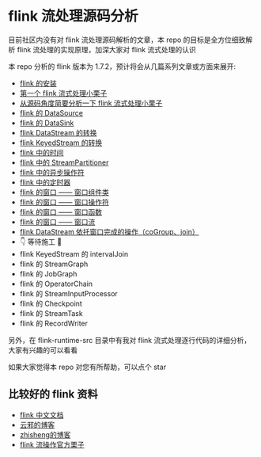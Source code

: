 # flink 流处理源码分析

目前社区内没有对 flink 流处理源码解析的文章，本 repo 的目标是全方位细致解析 flink 流处理的实现原理，加深大家对 flink 流式处理的认识

本 repo 分析的 flink 版本为 1.7.2，预计将会从几篇系列文章或方面来展开:

* [flink 的安装](./docs/flink-install.md)
* [第一个 flink 流式处理小栗子](./docs/first-flink-example.md)
* [从源码角度简要分析一下 flink 流式处理小栗子](./docs/brief-analysis-of-first-flink-example.md)
* [flink 的 DataSource](./docs/flink-data-source.md)
* [flink 的 DataSink](./docs/flink-data-sink.md)
* [flink DataStream 的转换](./docs/flink-stream-transformation.md)
* [flink KeyedStream 的转换](./docs/flink-keyed-stream-transformation.md)
* [flink 中的时间](./docs/flink-time-characteristic.md)
* [flink 中的 StreamPartitioner](./docs/flink-stream-partitioner.md)
* [flink 中的异步操作符](./docs/flink-async-operator.md)
* [flink 中的定时器](./docs/flink-timer.md)
* [flink 的窗口 —— 窗口组件类](./docs/flink-window-component.md)
* [flink 的窗口 —— 窗口操作符](./docs/flink-window-operator.md)
* [flink 的窗口 —— 窗口函数](./docs/flink-window-function.md) 
* [flink 的窗口 —— 窗口流](./docs/flink-window-stream.md)
* [flink DataStream 依托窗口完成的操作（coGroup、join）](./docs/flink-coGroup-join.md)
* 👇 等待施工 🚧
* flink KeyedStream 的 intervalJoin
* flink 的 StreamGraph
* flink 的 JobGraph
* flink 的 OperatorChain
* flink 的 StreamInputProcessor
* flink 的 Checkpoint
* flink 的 StreamTask
* flink 的 RecordWriter

另外，在 flink-runtime-src 目录中有我对 flink 流式处理逐行代码的详细分析，大家有兴趣的可以看看

如果大家觉得本 repo 对您有所帮助，可以点个 star

## 比较好的 flink 资料

* [flink 中文文档](http://flink-cn.shinonomelab.com/)
* [云邪的博客](http://wuchong.me/)
* [zhisheng的博客](http://www.54tianzhisheng.cn/)
* [flink 流操作官方栗子](https://github.com/apache/flink/tree/master/flink-examples/flink-examples-streaming)